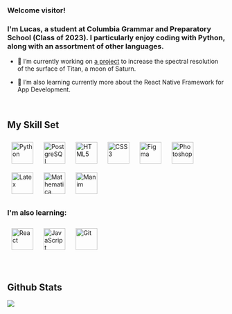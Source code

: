 

### Welcome visitor!  
<div align="center">
</div>  
  

### <div align="left">I'm Lucas, a student at Columbia Grammar and Preparatory School (Class of 2023). I particularly enjoy coding with Python, along with an assortment of other languages.</div>  
  

- 🔭 I’m currently working on [a project](https://github.com/lucaslibshutz/spectralResearch) to increase the spectral resolution of the surface of Titan, a moon of Saturn.   
  

- 🌱 I’m also learning currently more about the React Native Framework for App Development.  
  

<br/>  


## My Skill Set  
<div align="left">  
<img style="margin: 10px" src="https://profilinator.rishav.dev/skills-assets/python-original.svg" alt="Python" height="50" />  
<img style="margin: 10px" src="https://profilinator.rishav.dev/skills-assets/postgresql-original-wordmark.svg" alt="PostgreSQL" height="50" />  
<img style="margin: 10px" src="https://profilinator.rishav.dev/skills-assets/html5-original-wordmark.svg" alt="HTML5" height="50" />  
<img style="margin: 10px" src="https://profilinator.rishav.dev/skills-assets/css3-original-wordmark.svg" alt="CSS3" height="50" />  
<img style="margin: 10px" src="https://profilinator.rishav.dev/skills-assets/figma-icon.svg" alt="Figma" height="50" />  
<img style="margin: 10px" src="https://cdn.pixabay.com/photo/2015/11/27/10/55/photoshop-1065296_1280.jpg" alt="Photoshop" height="50" />  
<img style="margin: 10px" src="https://profilinator.rishav.dev/skills-assets/latex.png" alt="Latex" height="50" /> 
<img style="margin: 10px" src="https://upload.wikimedia.org/wikipedia/commons/thumb/2/20/Mathematica_Logo.svg/1200px-Mathematica_Logo.svg.png" alt="Mathematica" height="50" />
<img style="margin: 10px" src="https://www.manim.community/logo.svg" alt="Manim" height="50" />
</div>  



### I'm also learning:  
<div align="left">  
<img style="margin: 10px" src="https://profilinator.rishav.dev/skills-assets/react-original-wordmark.svg" alt="React" height="50" />  
<img style="margin: 10px" src="https://profilinator.rishav.dev/skills-assets/javascript-original.svg" alt="JavaScript" height="50" />  
<img style="margin: 10px" src="https://profilinator.rishav.dev/skills-assets/git-scm-icon.svg" alt="Git" height="50" />  
</div>  

<br/>  


<!-- ## Connect with me  
<div align="center">
<a href="https://github.com/lucaslibshutz" target="_blank">
<img src=https://img.shields.io/badge/github-%2324292e.svg?&style=for-the-badge&logo=github&logoColor=white alt=github style="margin-bottom: 5px;" />
</a>  
</div>   -->
  

<br/>  


## Github Stats  
<div align="left"><img src="https://github-readme-stats.vercel.app/api?username=lucaslibshutz&show_icons=true&count_private=true&hide_border=true&theme=radical" align="center" /></div>  

<br/>  

  

<br/>  

  

<br/>  

  

<br/>  


<br />
